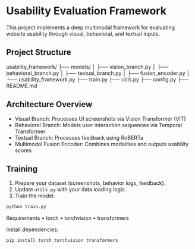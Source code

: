 # Usability Evaluation Framework

This project implements a deep multimodal framework for evaluating website usability through visual, behavioral, and textual inputs.

## Project Structure

usability_framework/
├── models/
│   ├── vision_branch.py
│   ├── behavioral_branch.py
│   ├── textual_branch.py
│   ├── fusion_encoder.py
│   └── usability_framework.py
├── train.py
├── utils.py
├── config.py
├── README.md

## Architecture Overview

- Visual Branch: Processes UI screenshots via Vision Transformer (ViT)
- Behavioral Branch: Models user interaction sequences via Temporal Transformer
- Textual Branch: Processes feedback using RoBERTa
- Multimodal Fusion Encoder: Combines modalities and outputs usability scores

## Training

1. Prepare your dataset (screenshots, behavior logs, feedback).
2. Update `utils.py` with your data loading logic.
3. Train the model:

```bash
python train.py
```
Requirements
	•	torch
	•	torchvision
	•	transformers

Install dependencies:
```bash
pip install torch torchvision transformers
```
